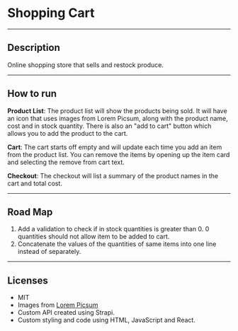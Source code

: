 # Shopping Cart

---

## **Description**

Online shopping store that sells and restock produce.
![]()

---

## **How to run**

**Product List**: The product list will show the products being sold. It will have an icon that uses images from Lorem Picsum, along with the product name, cost and in stock quantity. There is also an "add to cart" button which allows you to add the product to the cart.

**Cart**: The cart starts off empty and will update each time you add an item from the product list. You can remove the items by opening up the item card and selecting the remove from cart text.

**Checkout**: The checkout will list a summary of the product names in the cart and total cost.

---

## **Road Map**

1. Add a validation to check if in stock quantities is greater than 0. 0 quantities should not allow item to be added to cart.
2. Concatenate the values of the quantities of same items into one line instead of separately.

---

## **Licenses**

- MIT
- Images from [Lorem Picsum](https://picsum.photos/)
- Custom API created using Strapi.
- Custom styling and code using HTML, JavaScript and React.
